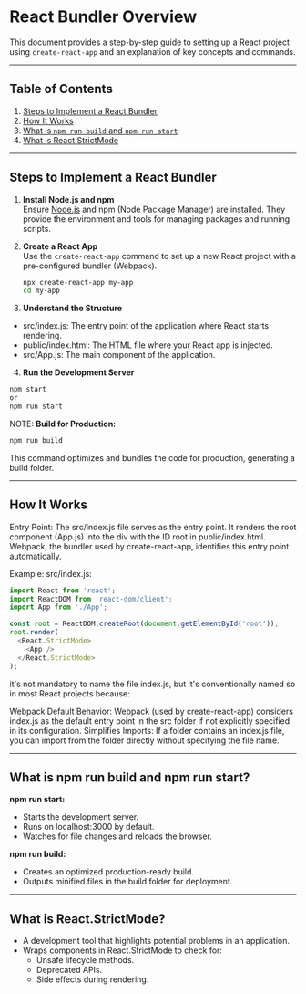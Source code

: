 # React Bundler Overview

This document provides a step-by-step guide to setting up a React project using `create-react-app` and an explanation of key concepts and commands.

---

## Table of Contents
1. [Steps to Implement a React Bundler](#steps-to-implement-a-react-bundler)  
2. [How It Works](#how-it-works)  
3. [What is `npm run build` and `npm run start`](#what-is-npm-run-build-and-npm-run-start)  
4. [What is React.StrictMode](#what-is-reactstrictmode)  

---

## Steps to Implement a React Bundler

1. **Install Node.js and npm**  
   Ensure [Node.js](https://nodejs.org/) and npm (Node Package Manager) are installed. They provide the environment and tools for managing packages and running scripts.

2. **Create a React App**  
   Use the `create-react-app` command to set up a new React project with a pre-configured bundler (Webpack).  

   ```bash
   npx create-react-app my-app
   cd my-app

3. **Understand the Structure**
- src/index.js: The entry point of the application where React starts rendering.
- public/index.html: The HTML file where your React app is injected.
- src/App.js: The main component of the application.

4. **Run the Development Server**

```bash
npm start
or
npm run start
```

NOTE: **Build for Production:**

```bash
npm run build
```
This command optimizes and bundles the code for production, generating a build folder.

---

## How It Works
Entry Point: The src/index.js file serves as the entry point. It renders the root component (App.js) into the div with the ID root in public/index.html. Webpack, the bundler used by create-react-app, identifies this entry point automatically.

Example: src/index.js:

```javascript
import React from 'react';
import ReactDOM from 'react-dom/client';
import App from './App';

const root = ReactDOM.createRoot(document.getElementById('root'));
root.render(
  <React.StrictMode>
    <App />
  </React.StrictMode>
);
```
it's not mandatory to name the file index.js, but it's conventionally named so in most React projects because:

Webpack Default Behavior: Webpack (used by create-react-app) considers index.js as the default entry point in the src folder if not explicitly specified in its configuration.
Simplifies Imports: If a folder contains an index.js file, you can import from the folder directly without specifying the file name.

---

## What is npm run build and npm run start?

**npm run start:**
- Starts the development server.
- Runs on localhost:3000 by default.
- Watches for file changes and reloads the browser.

**npm run build:**
- Creates an optimized production-ready build.
- Outputs minified files in the build folder for deployment.

---

## What is React.StrictMode?

- A development tool that highlights potential problems in an application.
- Wraps components in React.StrictMode to check for:
   -    Unsafe lifecycle methods.
   -    Deprecated APIs.
   -    Side effects during rendering.





   
